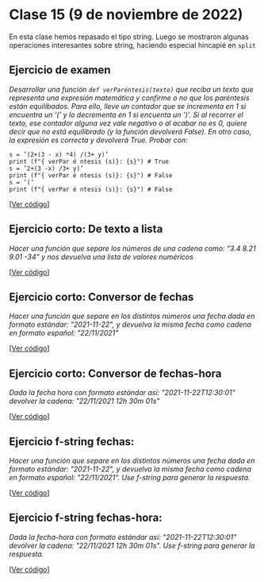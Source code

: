# Clase 15 (9 de noviembre de 2022)

En esta clase hemos repasado el tipo string. Luego se mostraron algunas operaciones interesantes sobre string, haciendo especial hincapié en `split`

## Ejercicio de examen

*Desarrollar una función `def verParéntesis(texto)` que reciba un texto que representa una expresión matemática y confirme o no que los paréntesis están equilibados. Para ello, lleve un contador que se incrementa en 1 si encuentra un ’(’ y lo decrementa en 1 si encuenta un ’)’. Si al recorrer el texto, ese contador alguna vez vale negativo o al acabar no es 0, quiere decir que no está equilibrado (y la función devolverá False). En otro caso, la expresión es correcta y devolverá True. Probar con:*

```
s = ’(2+(3 - x) *4) /(3+ y)’
print (f"{ verPar é ntesis (s)}: {s}") # True
s = ’2+(3 -x) /3+ y)’
print (f"{ verPar é ntesis (s)}: {s}") # False
s = ’(’
print (f"{ verPar é ntesis (s)}: {s}") # False
```
[[Ver código](t6e00.paréntesis.py)]

## Ejercicio corto: De texto a lista

*Hacer una función que separe los números de una cadena como: "3.4 8.21 9.01 -34" y nos devuelva una lista de valores numéricos*

[[Ver código](t6e01.pasar_a_lista.py)]

## Ejercicio corto: Conversor de fechas
*Hacer una función que separe en los distintos números una fecha dada en formato estándar: "2021-11-22", y devuelva la misma fecha como cadena en formato español: "22/11/2021"*

[[Ver código](t6e02.convertir_fecha.py)]

## Ejercicio corto: Conversor de fechas-hora
*Dada la fecha hora con formato estándar así: "2021-11-22T12:30:01" devolver la cadena: "22/11/2021 12h 30m 01s"*

[[Ver código](t6e03.convertir_fecha_hora.py)]

## Ejercicio f-string fechas:

*Hacer una función que separe en los distintos números una fecha dada en formato estándar: "2021-11-22", y devuelva la misma fecha como cadena en formato español: "22/11/2021". Use f-string para generar la respuesta.*

[[Ver código](t6e04.fechas_fstring1.py)]

## Ejercicio f-string fechas-hora:

*Dada la fecha-hora con formato estándar así:  "2021-11-22T12:30:01" devolver la cadena: "22/11/2021 12h 30m 01s". Use f-string para generar la respuesta.*

[[Ver código](t6e05.fechas_fstring2.py)]
